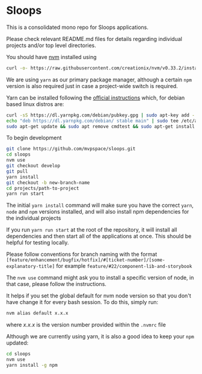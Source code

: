 # Sloops
This is a consolidated mono repo for Sloops applications.

Please check relevant README.md files for details regarding individual projects and/or top level
directories.

You should have [nvm](https://github.com/creationix/nvm) installed using

```sh
curl -o- https://raw.githubusercontent.com/creationix/nvm/v0.33.2/install.sh | bash
```

We are using `yarn` as our primary package manager, although a certain `npm` version is also required
just in case a project-wide switch is required.

Yarn can be installed following the [official instructions](https://yarnpkg.com/en/docs/install) which,
for debian based linux distros are:

```sh
curl -sS https://dl.yarnpkg.com/debian/pubkey.gpg | sudo apt-key add -
echo "deb https://dl.yarnpkg.com/debian/ stable main" | sudo tee /etc/apt/sources.list.d/yarn.list
sudo apt-get update && sudo apt remove cmdtest && sudo apt-get install yarn
```

To begin development

```sh
git clone https://github.com/mvpspace/sloops.git
cd sloops
nvm use
git checkout develop
git pull
yarn install
git checkout -b new-branch-name
cd projects/path-to-project
yarn run start
```
The initial `yarn install` command will make sure you have the correct `yarn`, `node` and `npm`
versions installed, and will also install npm dependencies for the individual projects

If you run `yarn run start` at the root of the repository, it will install all dependencies and then
start all of the applications at once. This should be helpful for testing locally.

Please follow conventions for branch naming with the format
`[feature/enhancement/bugfix/hotfix]/#[ticket-number]/[some-explanatory-title]` for example
`feature/#22/component-lib-and-storybook`


The `nvm use` command might ask you to install a specific version of node, in that case, please follow
the instructions.

It helps if you set the global default for nvm node version so that you don't have change it for
every bash session. To do this, simply run:

```sh
nvm alias default x.x.x
```

where _x.x.x_ is the version number provided within the `.nvmrc` file

Although we are currently using yarn, it is also a good idea to keep your `npm` updated:

```sh
cd sloops
nvm use
yarn install -g npm
```
